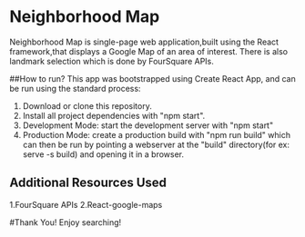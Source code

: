 # Neighborhood Map 

Neighborhood Map is single-page web application,built using the React framework,that displays a Google Map of an area of interest. There is also landmark selection which is done by FourSquare APIs.

##How to run?
This app was bootstrapped using Create React App, and can be run using the standard process:
1. Download or clone this repository.
2. Install all project dependencies with "npm start".
3. Development Mode: start the development server with "npm start"
4. Production Mode: create a production build with "npm run build" which can then be run by pointing a webserver at the "build" directory(for ex: serve -s build) and opening it in a browser.

## Additional Resources Used
1.FourSquare APIs
2.React-google-maps


#Thank You! Enjoy searching!